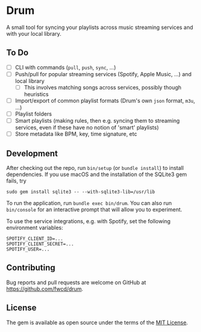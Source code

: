 # Drum

A small tool for syncing your playlists across music streaming services and with your local library.

## To Do

- [ ] CLI with commands (`pull`, `push`, `sync`, ...)
- [ ] Push/pull for popular streaming services (Spotify, Apple Music, ...) and local library
    - [ ] This involves matching songs across services, possibly though heuristics
- [ ] Import/export of common playlist formats (Drum's own `json` format, `m3u`, ...)
- [ ] Playlist folders
- [ ] Smart playlists (making rules, then e.g. syncing them to streaming services, even if these have no notion of 'smart' playlists)
- [ ] Store metadata like BPM, key, time signature, etc

## Development

After checking out the repo, run `bin/setup` (or `bundle install`) to install dependencies. If you use macOS and the installation of the SQLite3 gem fails, try

```
sudo gem install sqlite3 -- --with-sqlite3-lib=/usr/lib
```

To run the application, run `bundle exec bin/drum`. You can also run `bin/console` for an interactive prompt that will allow you to experiment.

To use the service integrations, e.g. with Spotify, set the following environment variables:

```
SPOTIFY_CLIENT_ID=...
SPOTIFY_CLIENT_SECRET=...
SPOTIFY_USER=...
```

## Contributing

Bug reports and pull requests are welcome on GitHub at https://github.com/fwcd/drum.

## License

The gem is available as open source under the terms of the [MIT License](https://opensource.org/licenses/MIT).
